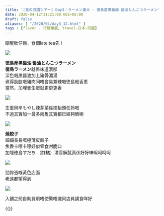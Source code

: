 ```yaml
---
title: '[食の四国ツアー] Day3：ラーメン東大 - 徳島産黒醤油 醤油とんこつラーメン'
date: 2020-04-12T11:21:00.001+08:00
draft: false
aliases: [ "/2020/04/day3_12.html" ]
tags : [flavor - 行膳積腹, travel-日本-四國]
---
```


瞓醒肚仔餓，食個late tea先！  

![](/images/shikoku3h.jpg)

**徳島産黒醤油 醤油とんこつラーメン**  
**徳島ラーメン**就係味道濃郁  
深色嘅黒醤油加上豬骨濃湯  
煮得勁腍嘅豬肉同唔會臭兼辣嘅徳島細香蔥  
當然，加埋隻生蛋就更更更香  

![](/images/shikoku3h1.jpg)

生蛋同辛もやし辣芽菜係擺枱頭任拎嘅  
不過其實加一最多兩隻其實都已經夠晒喇  

![](/images/shikoku3h2.jpg)

**焼餃子**  
細細長長嘅極薄皮餃子  
焦香卡嚓卡嚓好似零食咁脆口  
加埋徳島すだち （酢橘）清香解膩真係好好味啊呵呵呵  

![](/images/shikoku3h3.jpg)

勁誇張嘅黃色店面  
老遠都望得到  

![](/images/shikoku3h4.jpg)

入舖之前自助買飛唔使驚唔識同店員講食咩好  
  
{{<shikoku>}}
  
